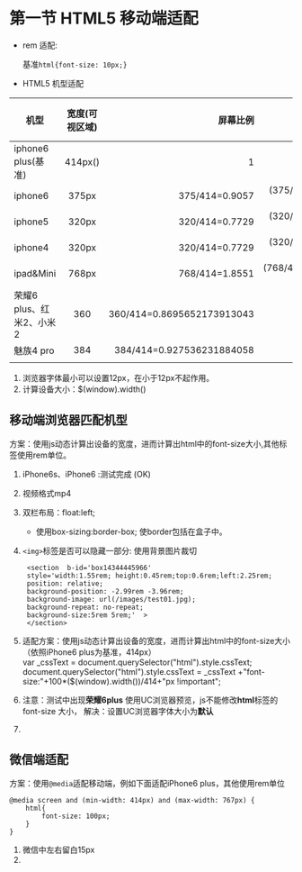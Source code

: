 # 第一节 HTML5 移动端适配
- rem 适配:

    基准`html{font-size: 10px;}`

- HTML5 机型适配

| 机型 | 宽度(可视区域) | 屏幕比例 |Html font-site|元素宽度(px)|元素宽度(rem)|
| -----|:----:| ----:|----:|----:|----:|
| iphone6 plus(基准)| 414px()   | 1    | 10px|200px|10rem|
|iphone6|375px|375/414=0.9057|(375/414)*10=9.058 px|||
|iphone5|320px|320/414=0.7729|(320/414)*10=7.729 px|||
|iphone4|320px|320/414=0.7729|(320/414)*10=7.729 px|||
|ipad&Mini|768px|768/414=1.8551|(768/414)*10=18.551 px||...|
|荣耀6 plus、红米2、小米2|360|360/414=0.8695652173913043||||
|魅族4 pro|384|384/414=0.927536231884058||||
|||||||

1. 浏览器字体最小可以设置12px，在小于12px不起作用。
2. 计算设备大小：$(window).width()

## 移动端浏览器匹配机型
方案：使用js动态计算出设备的宽度，进而计算出html中的font-size大小,其他标签使用rem单位。
1. iPhone6s、iPhone6 :测试完成 (OK)
2. 视频格式mp4
3. 双栏布局：float:left;
    - 使用box-sizing:border-box; 使border包括在盒子中。
4. `<img>`标签是否可以隐藏一部分:
    使用背景图片裁切
    
        <section  b-id='box14344445966' 
        style='width:1.55rem; height:0.45rem;top:0.6rem;left:2.25rem; 
        position: relative;
        background-position: -2.99rem -3.96rem;
        background-image: url(/images/test01.jpg);
        background-repeat: no-repeat;
        background-size:5rem 5rem;'  >
        </section>
5. 适配方案：使用js动态计算出设备的宽度，进而计算出html中的font-size大小（依照iPhone6 plus为基准，414px）    
        var _cssText = document.querySelector("html").style.cssText;
        document.querySelector("html").style.cssText = _cssText +"font-size:"+100*($(window).width())/414+"px !important";
6. 注意：测试中出现**荣耀6plus** 使用UC浏览器预览，js不能修改**html**标签的font-size 大小，
   解决：设置UC浏览器字体大小为**默认**
7. 


## 微信端适配
方案：使用`@media`适配移动端，例如下面适配iPhone6 plus，其他使用rem单位 

    @media screen and (min-width: 414px) and (max-width: 767px) {
        html{                                                    
            font-size: 100px;                                    
        }                                                        
    }                                                            
1. 微信中左右留白15px
2. 






